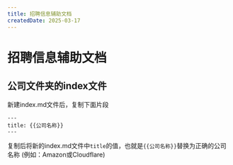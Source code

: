 ```yaml
---
title: 招聘信息辅助文档
createdDate: 2025-03-17
---
```

# 招聘信息辅助文档

## 公司文件夹的index文件

新建index.md文件后，复制下面片段
```text
---
title: {{公司名称}}
---
```

复制后将新的index.md文件中`title`的值，也就是`{{公司名称}}`替换为正确的公司名称 (例如：Amazon或Cloudflare)